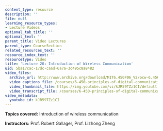 ```yaml
---
content_type: resource
description: ''
file: null
learning_resource_types:
- Lecture Videos
optional_tab_title: ''
optional_text: ''
parent_title: Video Lectures
parent_type: CourseSection
related_resources_text: ''
resource_index_text: ''
resourcetype: Video
title: 'Lecture 20: Introduction of Wireless Communication'
uid: 5ba17cac-17dc-caad-6a7a-3c495c8a8482
video_files:
  archive_url: http://www.archive.org/download/MIT6.450F06_V2/ocw-6.450-f06-2003-11-26_300k.mp4
  video_captions_file: /courses/6-450-principles-of-digital-communications-i-fall-2006/313f33eef6a6504e887367d5df0583e6_kJR59TZz1CI.vtt
  video_thumbnail_file: https://img.youtube.com/vi/kJR59TZz1CI/default.jpg
  video_transcript_file: /courses/6-450-principles-of-digital-communications-i-fall-2006/8769b8a2abbdf00ec6c8835c55d13535_kJR59TZz1CI.pdf
video_metadata:
  youtube_id: kJR59TZz1CI
---
```


**Topics covered:** Introduction of wireless communication

**Instructors:** Prof. Robert Gallager, Prof. Lizhong Zheng